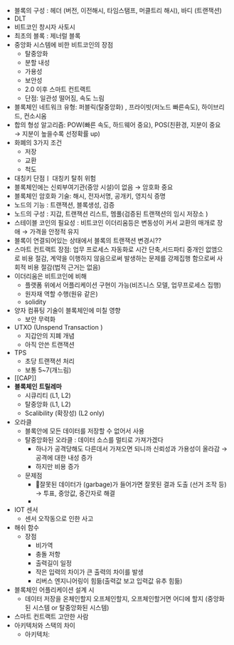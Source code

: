 - 블록의 구성 : 헤더 (버전, 이전해시, 타임스탬프, 머클트리 해시), 바디 (트랜잭션)
- DLT
- 비트코인 창시자 사토시
- 최초의 블록 : 제너럴 블록
- 중앙화 시스템에 비한 비트코인의 장점
	- 탈중앙화
	- 분할 내성
	- 가용성
	- 보안성
	- 2.0 이후 스마트 컨트랙트
	- 단점: 일관성 떨어짐, 속도 느림
- 블록체인 네트워크 유형: 퍼블릭(탈중앙화) , 프라이빗(저노드 빠른속도), 하이브리드, 컨소시움
- 합의 형성 알고리즘: POW(빠른 속도, 하드웨어 중요), POS(친환경, 지분이 중요 → 지분이 높을수록 선정확률 up)
- 화폐의 3가지 조건
	- 저장
	- 교환
	- 척도
- 대칭키 단점ㅣ 대칭키 탈취 위험
- 블록체인에는 신뢰부여기관(중앙 시설)이 없음 →  암호화 중요
- 블록체인 암호화 기술: 해시, 전자서명, 공개키, 영지식 증명
- 노드의 기능 : 트랜잭션, 블록생성, 검증
- 노드의 구성 : 지갑, 트랜잭션 리스트, 멤풀(검증된 트랜잭션의 임시 저장소 )
- 스테이블 코인의 필요성 : 비트코인 이더리움등은 변동성이 커서 교환의 매개로 장애 → 가격을 안정적 유지
- 블록이 연결되어있는 상태에서 블록의 트랜잭션 변경시??
- 스마트 컨트랙트 장점: 업무 프로세스 자동화로 시간 단축,서드파티 중개인 없앰으로 비용 절감, 계약을 이행하지 않음으로써 발생하는 문제를 강제집행 함으로써 사회적 비용 절감(법적 근거는 없음)
- 이더리움은 비트코인에 비해 
	- 플랫폼 위에서 어플리케이션 구현이 가능(비즈니스 모델, 업무프로세스 집행)
	- 원자재 역할 수행(원유 같은)
	- solidity
- 양자 컴퓨팅 기술이 블록체인에 미칠 영향
	- 보안 무력화
- UTXO (Unspend Transaction )
	- 지갑안의 지폐 개념
	- 아직 안쓴 트랜잭션
- TPS
	- 초당 트랜잭션 처리
	- 보통 5~7(개느림)
- [[CAP]]
- **블록체인 트릴레마** 
	- 시큐리티 (L1, L2)
	- 탈중앙화 (L1, L2)
	- Scalibility (확장성) (L2 only)
- 오라클
	- 블록안에 모든 데이터를 저장할 수 없어서 사용
	- 탈중앙화된 오라클 : 데이터 소스를 멀티로 가져가겠다
		- 하나가 공격당해도 다른데서 가져오면 되니까 신뢰성과 가용성이 올라감 → 공격에 대한 내성 증가
		- 하지만 비용 증가
	- 문제점
		- 잘못된 데이터가 (garbage)가 들어가면 잘못된 결과 도출 (선거 조작 등) → 투표, 중앙값, 중간자로 해결
		- 
- IOT 센서
	- 센서 오작동으로 인한 사고
- 해쉬 함수
	- 장점
		- 비가역
		- 충돌 저항
		- 출력길이 일정
		- 작은 입력의 차이가 큰 출력의 차이를 발생
		- 리버스 엔지니어링이 힘듦(출력값 보고 입력값 유추 힘듦)
- 블록체인 어플리케이션 설계 시 
	- 데이터 저장을 온체인할지 오프체인할지, 오프체인할거면 어디에 할지 (중앙화된 시스템 or 탈중앙화된 시스템)
- 스마트 컨트랙트 고안한 사람
- 아키텍처와 스택의 차이
	- 아키텍처: 
